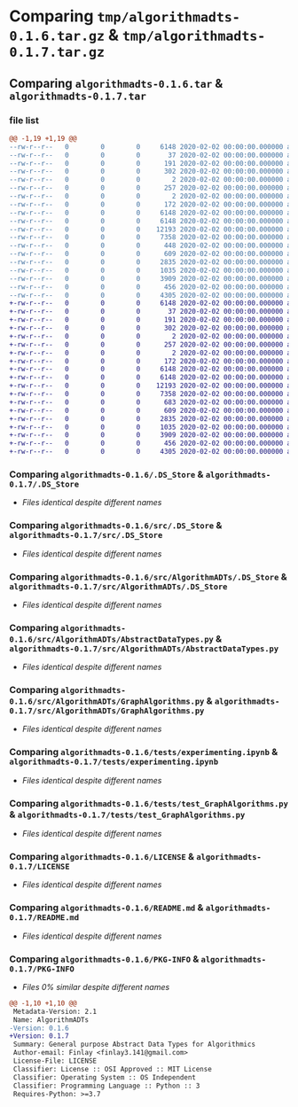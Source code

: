# Comparing `tmp/algorithmadts-0.1.6.tar.gz` & `tmp/algorithmadts-0.1.7.tar.gz`

## Comparing `algorithmadts-0.1.6.tar` & `algorithmadts-0.1.7.tar`

### file list

```diff
@@ -1,19 +1,19 @@
--rw-r--r--   0        0        0     6148 2020-02-02 00:00:00.000000 algorithmadts-0.1.6/.DS_Store
--rw-r--r--   0        0        0       37 2020-02-02 00:00:00.000000 algorithmadts-0.1.6/.pytest_cache/.gitignore
--rw-r--r--   0        0        0      191 2020-02-02 00:00:00.000000 algorithmadts-0.1.6/.pytest_cache/CACHEDIR.TAG
--rw-r--r--   0        0        0      302 2020-02-02 00:00:00.000000 algorithmadts-0.1.6/.pytest_cache/README.md
--rw-r--r--   0        0        0        2 2020-02-02 00:00:00.000000 algorithmadts-0.1.6/.pytest_cache/v/cache/lastfailed
--rw-r--r--   0        0        0      257 2020-02-02 00:00:00.000000 algorithmadts-0.1.6/.pytest_cache/v/cache/nodeids
--rw-r--r--   0        0        0        2 2020-02-02 00:00:00.000000 algorithmadts-0.1.6/.pytest_cache/v/cache/stepwise
--rw-r--r--   0        0        0      172 2020-02-02 00:00:00.000000 algorithmadts-0.1.6/.vscode/settings.json
--rw-r--r--   0        0        0     6148 2020-02-02 00:00:00.000000 algorithmadts-0.1.6/src/.DS_Store
--rw-r--r--   0        0        0     6148 2020-02-02 00:00:00.000000 algorithmadts-0.1.6/src/AlgorithmADTs/.DS_Store
--rw-r--r--   0        0        0    12193 2020-02-02 00:00:00.000000 algorithmadts-0.1.6/src/AlgorithmADTs/AbstractDataTypes.py
--rw-r--r--   0        0        0     7358 2020-02-02 00:00:00.000000 algorithmadts-0.1.6/src/AlgorithmADTs/GraphAlgorithms.py
--rw-r--r--   0        0        0      448 2020-02-02 00:00:00.000000 algorithmadts-0.1.6/src/AlgorithmADTs/__init__.py
--rw-r--r--   0        0        0      609 2020-02-02 00:00:00.000000 algorithmadts-0.1.6/tests/experimenting.ipynb
--rw-r--r--   0        0        0     2835 2020-02-02 00:00:00.000000 algorithmadts-0.1.6/tests/test_GraphAlgorithms.py
--rw-r--r--   0        0        0     1035 2020-02-02 00:00:00.000000 algorithmadts-0.1.6/LICENSE
--rw-r--r--   0        0        0     3909 2020-02-02 00:00:00.000000 algorithmadts-0.1.6/README.md
--rw-r--r--   0        0        0      456 2020-02-02 00:00:00.000000 algorithmadts-0.1.6/pyproject.toml
--rw-r--r--   0        0        0     4305 2020-02-02 00:00:00.000000 algorithmadts-0.1.6/PKG-INFO
+-rw-r--r--   0        0        0     6148 2020-02-02 00:00:00.000000 algorithmadts-0.1.7/.DS_Store
+-rw-r--r--   0        0        0       37 2020-02-02 00:00:00.000000 algorithmadts-0.1.7/.pytest_cache/.gitignore
+-rw-r--r--   0        0        0      191 2020-02-02 00:00:00.000000 algorithmadts-0.1.7/.pytest_cache/CACHEDIR.TAG
+-rw-r--r--   0        0        0      302 2020-02-02 00:00:00.000000 algorithmadts-0.1.7/.pytest_cache/README.md
+-rw-r--r--   0        0        0        2 2020-02-02 00:00:00.000000 algorithmadts-0.1.7/.pytest_cache/v/cache/lastfailed
+-rw-r--r--   0        0        0      257 2020-02-02 00:00:00.000000 algorithmadts-0.1.7/.pytest_cache/v/cache/nodeids
+-rw-r--r--   0        0        0        2 2020-02-02 00:00:00.000000 algorithmadts-0.1.7/.pytest_cache/v/cache/stepwise
+-rw-r--r--   0        0        0      172 2020-02-02 00:00:00.000000 algorithmadts-0.1.7/.vscode/settings.json
+-rw-r--r--   0        0        0     6148 2020-02-02 00:00:00.000000 algorithmadts-0.1.7/src/.DS_Store
+-rw-r--r--   0        0        0     6148 2020-02-02 00:00:00.000000 algorithmadts-0.1.7/src/AlgorithmADTs/.DS_Store
+-rw-r--r--   0        0        0    12193 2020-02-02 00:00:00.000000 algorithmadts-0.1.7/src/AlgorithmADTs/AbstractDataTypes.py
+-rw-r--r--   0        0        0     7358 2020-02-02 00:00:00.000000 algorithmadts-0.1.7/src/AlgorithmADTs/GraphAlgorithms.py
+-rw-r--r--   0        0        0      683 2020-02-02 00:00:00.000000 algorithmadts-0.1.7/src/AlgorithmADTs/__init__.py
+-rw-r--r--   0        0        0      609 2020-02-02 00:00:00.000000 algorithmadts-0.1.7/tests/experimenting.ipynb
+-rw-r--r--   0        0        0     2835 2020-02-02 00:00:00.000000 algorithmadts-0.1.7/tests/test_GraphAlgorithms.py
+-rw-r--r--   0        0        0     1035 2020-02-02 00:00:00.000000 algorithmadts-0.1.7/LICENSE
+-rw-r--r--   0        0        0     3909 2020-02-02 00:00:00.000000 algorithmadts-0.1.7/README.md
+-rw-r--r--   0        0        0      456 2020-02-02 00:00:00.000000 algorithmadts-0.1.7/pyproject.toml
+-rw-r--r--   0        0        0     4305 2020-02-02 00:00:00.000000 algorithmadts-0.1.7/PKG-INFO
```

### Comparing `algorithmadts-0.1.6/.DS_Store` & `algorithmadts-0.1.7/.DS_Store`

 * *Files identical despite different names*

### Comparing `algorithmadts-0.1.6/src/.DS_Store` & `algorithmadts-0.1.7/src/.DS_Store`

 * *Files identical despite different names*

### Comparing `algorithmadts-0.1.6/src/AlgorithmADTs/.DS_Store` & `algorithmadts-0.1.7/src/AlgorithmADTs/.DS_Store`

 * *Files identical despite different names*

### Comparing `algorithmadts-0.1.6/src/AlgorithmADTs/AbstractDataTypes.py` & `algorithmadts-0.1.7/src/AlgorithmADTs/AbstractDataTypes.py`

 * *Files identical despite different names*

### Comparing `algorithmadts-0.1.6/src/AlgorithmADTs/GraphAlgorithms.py` & `algorithmadts-0.1.7/src/AlgorithmADTs/GraphAlgorithms.py`

 * *Files identical despite different names*

### Comparing `algorithmadts-0.1.6/tests/experimenting.ipynb` & `algorithmadts-0.1.7/tests/experimenting.ipynb`

 * *Files identical despite different names*

### Comparing `algorithmadts-0.1.6/tests/test_GraphAlgorithms.py` & `algorithmadts-0.1.7/tests/test_GraphAlgorithms.py`

 * *Files identical despite different names*

### Comparing `algorithmadts-0.1.6/LICENSE` & `algorithmadts-0.1.7/LICENSE`

 * *Files identical despite different names*

### Comparing `algorithmadts-0.1.6/README.md` & `algorithmadts-0.1.7/README.md`

 * *Files identical despite different names*

### Comparing `algorithmadts-0.1.6/PKG-INFO` & `algorithmadts-0.1.7/PKG-INFO`

 * *Files 0% similar despite different names*

```diff
@@ -1,10 +1,10 @@
 Metadata-Version: 2.1
 Name: AlgorithmADTs
-Version: 0.1.6
+Version: 0.1.7
 Summary: General purpose Abstract Data Types for Algorithmics
 Author-email: Finlay <finlay3.141@gmail.com>
 License-File: LICENSE
 Classifier: License :: OSI Approved :: MIT License
 Classifier: Operating System :: OS Independent
 Classifier: Programming Language :: Python :: 3
 Requires-Python: >=3.7
```

